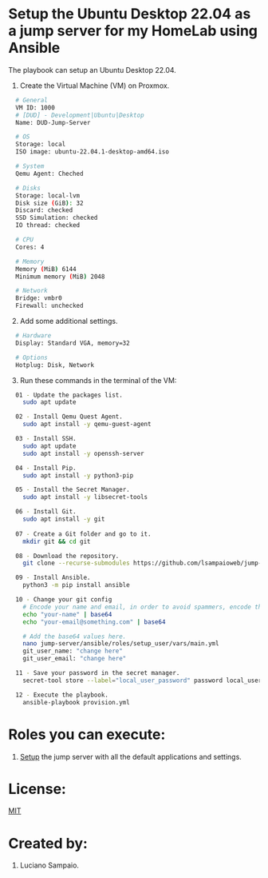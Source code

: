 # Setup the Ubuntu Desktop 22.04 as a jump server for my HomeLab using Ansible

The playbook can setup an Ubuntu Desktop 22.04.

1. Create the Virtual Machine (VM) on Proxmox.
```bash
  # General
  VM ID: 1000
  # [DUD] - Development|Ubuntu|Desktop
  Name: DUD-Jump-Server

  # OS
  Storage: local
  ISO image: ubuntu-22.04.1-desktop-amd64.iso

  # System
  Qemu Agent: Cheched

  # Disks
  Storage: local-lvm
  Disk size (GiB): 32
  Discard: checked
  SSD Simulation: checked
  IO thread: checked

  # CPU
  Cores: 4

  # Memory
  Memory (MiB) 6144
  Minimum memory (MiB) 2048

  # Network
  Bridge: vmbr0
  Firewall: unchecked
```

2. Add some additional settings.
```bash
  # Hardware
  Display: Standard VGA, memory=32

  # Options
  Hotplug: Disk, Network
```

3. Run these commands in the terminal of the VM:
```bash
  01 - Update the packages list.
    sudo apt update

  02 - Install Qemu Quest Agent.
    sudo apt install -y qemu-guest-agent

  03 - Install SSH.
    sudo apt update
    sudo apt install -y openssh-server

  04 - Install Pip.
    sudo apt install -y python3-pip

  05 - Install the Secret Manager.
    sudo apt install -y libsecret-tools

  06 - Install Git.
    sudo apt install -y git
  
  07 - Create a Git folder and go to it.
    mkdir git && cd git

  08 - Download the repository.
    git clone --recurse-submodules https://github.com/lsampaioweb/jump-server.git

  09 - Install Ansible.
    python3 -m pip install ansible

  10 - Change your git config
    # Encode your name and email, in order to avoid spammers, encode them in base64.
    echo "your-name" | base64
    echo "your-email@something.com" | base64

    # Add the base64 values here.
    nano jump-server/ansible/roles/setup_user/vars/main.yml
    git_user_name: "change here"
    git_user_email: "change here"

  11 - Save your password in the secret manager.
    secret-tool store --label="local_user_password" password local_user_password

  12 - Execute the playbook.
    ansible-playbook provision.yml
```

# Roles you can execute:
1. [Setup](roles/setup-machine/README.md) the jump server with all the default applications and settings.

# License:

[MIT](LICENSE "MIT License")

# Created by: 

1. Luciano Sampaio.
